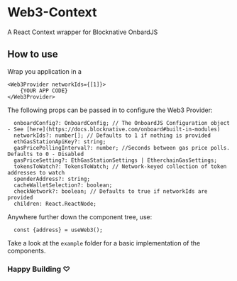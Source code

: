 # Web3-Context

A React Context wrapper for Blocknative OnbardJS

## How to use

Wrap you application in a

```
<Web3Provider networkIds={[1]}>
    {YOUR APP CODE}
</Web3Provider>
```

The following props can be passed in to configure the Web3 Provider:

```
  onboardConfig?: OnboardConfig; // The OnboardJS Configuration object - See [here](https://docs.blocknative.com/onboard#built-in-modules)
  networkIds?: number[]; // Defaults to 1 if nothing is provided
  ethGasStationApiKey?: string;
  gasPricePollingInterval?: number; //Seconds between gas price polls. Defaults to 0 - Disabled
  gasPriceSetting?: EthGasStationSettings | EtherchainGasSettings;
  tokensToWatch?: TokensToWatch; // Network-keyed collection of token addresses to watch
  spenderAddress?: string;
  cacheWalletSelection?: boolean;
  checkNetwork?: boolean; // Defaults to true if networkIds are provided
  children: React.ReactNode;
```

Anywhere further down the component tree, use:

```
  const {address} = useWeb3();
```

Take a look at the `example` folder for a basic implementation of the components.

### Happy Building ♡

